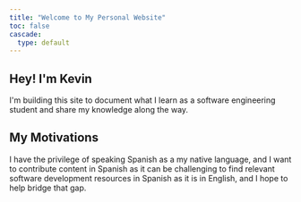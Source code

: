 ```yaml
---
title: "Welcome to My Personal Website"
toc: false
cascade:
  type: default
--- 
```


## Hey! I'm Kevin

I'm building this site to document what I learn as a software engineering student and share my knowledge along the way.

## My Motivations

I have the privilege of speaking Spanish as a my native language, and I want to contribute content in Spanish as it can be challenging to find relevant software development resources in Spanish as it is in English, and I hope to help bridge that gap.
